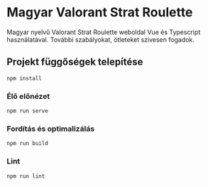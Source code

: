 # Magyar Valorant Strat Roulette
Magyar nyelvű Valorant Strat Roulette weboldal Vue és Typescript használatával.
További szabályokat, ötleteket szívesen fogadok.

## Projekt függőségek telepítése
```
npm install
```

### Élő előnézet
```
npm run serve
```

### Fordítás és optimalizálás
```
npm run build
```

### Lint
```
npm run lint
```
